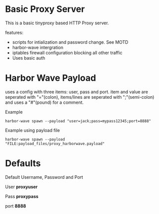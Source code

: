 Basic Proxy Server
==================
This is a basic tinyproxy based HTTP Proxy server.

features:
- scripts for intialization and password change. See MOTD
- harbor-wave intergration
- iptables firewall configuration blocking all other traffic
- Uses basic auth

Harbor Wave Payload
===================
uses a config with three items: user, pass and port. item and value are
seperated with "="(colon), items/lines are seperated with ";"(semi-colon) and
uses a "#"(pound) for a comment.

Example
```
harbor-wave spawn --payload "user=jack;pass=mypass12345;port=8888"
```

Example using payload file
```
harbor-wave spawn --payload "FILE:payload_files/proxy_harborwave.payload"
```

Defaults
========
Default Username, Password and Port


User **proxyuser** 

Pass **proxypass**

port **8888**
